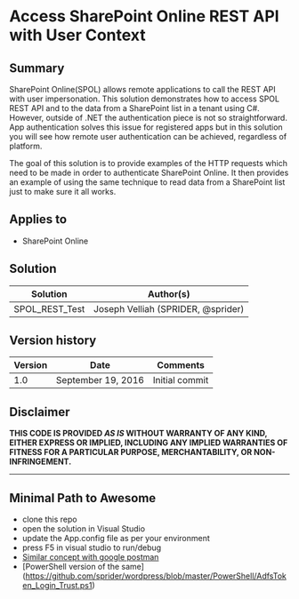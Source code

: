 # Access SharePoint Online REST API with User Context

## Summary

SharePoint Online(SPOL) allows remote applications to call the REST API with user impersonation. This solution demonstrates how to access SPOL REST API and to the data from a SharePoint list in a tenant using C#. However, outside of .NET the authentication piece is not so straightforward. App authentication solves this issue for registered apps but in this solution you will see how remote user authentication can be achieved, regardless of platform.

The goal of this solution is to provide examples of the HTTP requests which need to be made in order to authenticate SharePoint Online. It then provides an example of using the same technique to read data from a SharePoint list just to make sure it all works.

## Applies to

* SharePoint Online

## Solution

Solution|Author(s)
--------|---------
SPOL_REST_Test|Joseph Velliah (SPRIDER, @sprider)

## Version history

Version|Date|Comments
-------|----|--------
1.0|September 19, 2016|Initial commit

## Disclaimer
**THIS CODE IS PROVIDED *AS IS* WITHOUT WARRANTY OF ANY KIND, EITHER EXPRESS OR IMPLIED, INCLUDING ANY IMPLIED WARRANTIES OF FITNESS FOR A PARTICULAR PURPOSE, MERCHANTABILITY, OR NON-INFRINGEMENT.**

---

## Minimal Path to Awesome

- clone this repo
- open the solution in Visual Studio 
- update the App.config file as per your environment 
- press F5 in visual studio to run/debug
- [Similar concept with google postman](https://blog.sprider.org/2016/09/15/access-sharepoint-online-rest-api-via-google-postman-with-user-context/)
- [PowerShell version of the same] (https://github.com/sprider/wordpress/blob/master/PowerShell/AdfsToken_Login_Trust.ps1)




